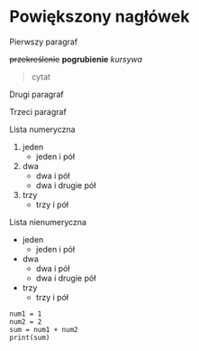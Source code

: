 # Powiększony nagłówek

Pierwszy paragraf

~~przekreślenie~~
**pogrubienie**
*kursywa*
>cytat

Drugi paragraf

Trzeci paragraf

Lista numeryczna
1. jeden
   - jeden i pół
3. dwa
   - dwa i pół
   - dwa i drugie pół
5. trzy
   - trzy i pół

Lista nienumeryczna
- jeden
   - jeden i pół
- dwa
   - dwa i pół
   - dwa i drugie pół
- trzy
   - trzy i pół

~~~
num1 = 1
num2 = 2
sum = num1 + num2
print(sum)
~~~
